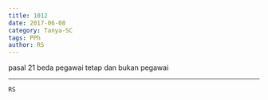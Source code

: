 ```yaml
---
title: 1012
date: 2017-06-08
category: Tanya-SC
tags: PPh
author: RS
---
```


pasal 21 beda pegawai tetap dan bukan pegawai

---



`RS`
